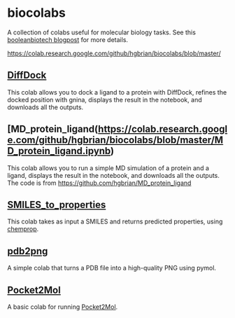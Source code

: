 # biocolabs

A collection of colabs useful for molecular biology tasks.
See this [booleanbiotech blogpost](http://blog.booleanbiotech.com/colab-computational-drug-design-2023.html)
for more details.

https://colab.research.google.com/github/hgbrian/biocolabs/blob/master/

## [DiffDock](https://colab.research.google.com/github/hgbrian/biocolabs/blob/master/DiffDock.ipynb)
This colab allows you to dock a ligand to a protein with DiffDock, refines the docked position with gnina,
displays the result in the notebook, and downloads all the outputs.

## [MD_protein_ligand(https://colab.research.google.com/github/hgbrian/biocolabs/blob/master/MD_protein_ligand.ipynb)
This colab allows you to run a simple MD simulation of a protein and a ligand,
displays the result in the notebook, and downloads all the outputs.
The code is from https://github.com/hgbrian/MD_protein_ligand

## [SMILES_to_properties](https://colab.research.google.com/github/hgbrian/biocolabs/blob/master/SMILES_to_properties.ipynb)
This colab takes as input a SMILES and returns predicted properties, using [chemprop](https://github.com/chemprop/chemprop).

## [pdb2png](https://colab.research.google.com/github/hgbrian/biocolabs/blob/master/pdb2png.ipynb)
A simple colab that turns a PDB file into a high-quality PNG using pymol.

## [Pocket2Mol](https://colab.research.google.com/github/hgbrian/biocolabs/blob/master/Pocket2Mol.ipynb)
A basic colab for running [Pocket2Mol](https://github.com/pengxingang/Pocket2Mol).

